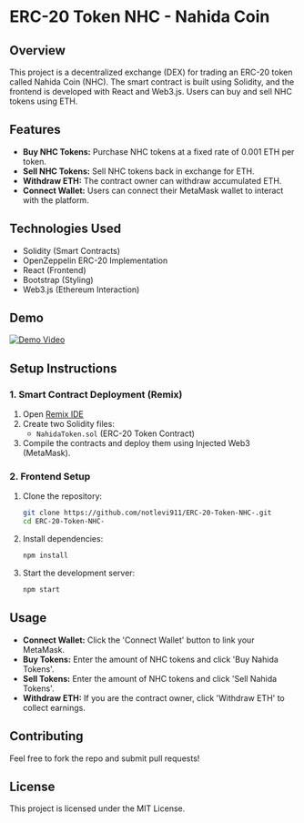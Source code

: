 # ERC-20 Token NHC - Nahida Coin

## Overview
This project is a decentralized exchange (DEX) for trading an ERC-20 token called Nahida Coin (NHC). The smart contract is built using Solidity, and the frontend is developed with React and Web3.js. Users can buy and sell NHC tokens using ETH.

## Features
- **Buy NHC Tokens:** Purchase NHC tokens at a fixed rate of 0.001 ETH per token.
- **Sell NHC Tokens:** Sell NHC tokens back in exchange for ETH.
- **Withdraw ETH:** The contract owner can withdraw accumulated ETH.
- **Connect Wallet:** Users can connect their MetaMask wallet to interact with the platform.

## Technologies Used
- Solidity (Smart Contracts)
- OpenZeppelin ERC-20 Implementation
- React (Frontend)
- Bootstrap (Styling)
- Web3.js (Ethereum Interaction)

## Demo
[![Demo Video](https://img.youtube.com/vi/https://youtu.be/iiRc0pbCUeA/0.jpg)](https://www.youtube.com/watch?v=https://youtu.be/iiRc0pbCUeA)



## Setup Instructions
### 1. Smart Contract Deployment (Remix)
1. Open [Remix IDE](https://remix.ethereum.org/)
2. Create two Solidity files:
   - `NahidaToken.sol` (ERC-20 Token Contract)
3. Compile the contracts and deploy them using Injected Web3 (MetaMask).

### 2. Frontend Setup
1. Clone the repository:
   ```sh
   git clone https://github.com/notlevi911/ERC-20-Token-NHC-.git
   cd ERC-20-Token-NHC-
   ```
2. Install dependencies:
   ```sh
   npm install
   ```
3. Start the development server:
   ```sh
   npm start
   ```

## Usage
- **Connect Wallet:** Click the 'Connect Wallet' button to link your MetaMask.
- **Buy Tokens:** Enter the amount of NHC tokens and click 'Buy Nahida Tokens'.
- **Sell Tokens:** Enter the amount of NHC tokens and click 'Sell Nahida Tokens'.
- **Withdraw ETH:** If you are the contract owner, click 'Withdraw ETH' to collect earnings.

## Contributing
Feel free to fork the repo and submit pull requests!

## License
This project is licensed under the MIT License.

